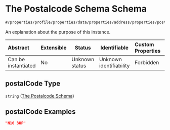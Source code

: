 # The Postalcode Schema Schema

```txt
#/properties/profile/properties/data/properties/address/properties/postalCode#/properties/profile/properties/data/properties/address/properties/postalCode
```

An explanation about the purpose of this instance.


| Abstract            | Extensible | Status         | Identifiable            | Custom Properties | Additional Properties | Access Restrictions | Defined In                                                                           |
| :------------------ | ---------- | -------------- | ----------------------- | :---------------- | --------------------- | ------------------- | ------------------------------------------------------------------------------------ |
| Can be instantiated | No         | Unknown status | Unknown identifiability | Forbidden         | Allowed               | none                | [quote_schema.schema.json\*](../out/quote_schema.schema.json "open original schema") |

## postalCode Type

`string` ([The Postalcode Schema](quote_schema-properties-the-profile-schema-properties-the-data-schema-properties-the-address-schema-properties-the-postalcode-schema.md))

## postalCode Examples

```json
"N10 3UP"
```

